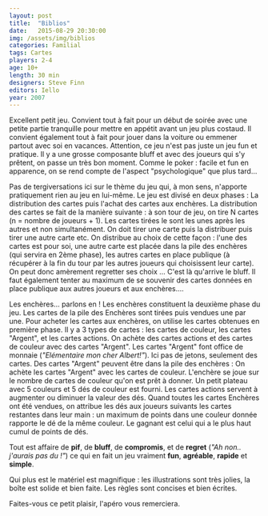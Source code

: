 ```yaml
---
layout: post
title:  "Biblios"
date:   2015-08-29 20:30:00
img: /assets/img/biblios
categories: Familial
tags: Cartes
players: 2-4
age: 10+
length: 30 min
designers: Steve Finn
editors: Iello
year: 2007
---
```

Excellent petit jeu. Convient tout à fait pour un début de soirée avec une petite partie tranquille pour mettre en appétit avant un jeu plus costaud. Il convient également tout à fait pour jouer dans la voiture ou emmener partout avec soi en vacances. Attention, ce jeu n'est pas juste un jeu fun et pratique. Il y a une grosse composante bluff et avec des joueurs qui s'y prêtent, on passe un très bon moment. Comme le poker : facile et fun en apparence, on se rend compte de l'aspect "psychologique" que plus tard...

Pas de tergiversations ici sur le thème du jeu qui, à mon sens, n'apporte pratiquement rien au jeu en lui-même.
Le jeu est divisé en deux phases : La distribution des cartes puis l'achat des cartes aux enchères.
La distribution des cartes se fait de la manière suivante : à son tour de jeu, on tire N cartes (n = nombre de joueurs + 1). Les cartes tirées le sont les unes après les autres et non simultanément. On doit tirer une carte puis la distribuer puis tirer une autre carte etc. On distribue au choix de cette façon : l'une des cartes est pour soi, une autre carte est placée dans la pile des enchères (qui servira en 2ème phase), les autres cartes en place publique (à récupérer à la fin du tour par les autres joueurs qui choisissent leur carte).
On peut donc amèrement regretter ses choix ... C'est là qu'arrive le bluff.
Il faut également tenter au maximum de se souvenir des cartes données en place publique aux autres joueurs et aux enchères....


Les enchères... parlons en !
Les enchères constituent la deuxième phase du jeu. Les cartes de la pile des Enchères sont tirées puis vendues une par une.
Pour acheter les cartes aux enchères, on utilise les cartes obtenues en première phase.
Il y a 3 types de cartes : les cartes de couleur, les cartes "Argent", et les cartes actions.
On achète des cartes actions et des cartes de couleur avec des cartes "Argent". Les cartes "Argent" font office de monnaie (*"Elémentaire mon cher Albert!"*). Ici pas de jetons, seulement des cartes.
Des cartes "Argent" peuvent être dans la pile des enchères : On achète les cartes "Argent" avec les cartes de couleur. L'enchère se joue sur le nombre de cartes de couleur qu'on est prêt à donner.
Un petit plateau avec 5 couleurs et 5 dés de couleur est fourni. Les cartes actions servent à augmenter ou diminuer la valeur des dés.
Quand toutes les cartes Enchères ont été vendues, on attribue les dés aux joueurs suivants les cartes restantes dans leur main : un maximum de points dans une couleur donnée rapporte le dé de la même couleur.
Le gagnant est celui qui a le plus haut cumul de points de dés.

Tout est affaire de **pif**, de **bluff**, de **compromis**, et de **regret** (*"Ah non.. j'aurais pas du !"*) ce qui en fait un jeu vraiment **fun**, **agréable**, **rapide** et **simple**.

Qui plus est le matériel est magnifique : les illustrations sont très jolies, la boîte est solide et bien faite. Les règles sont concises et bien écrites.

Faites-vous ce petit plaisir, l'apéro vous remerciera.
